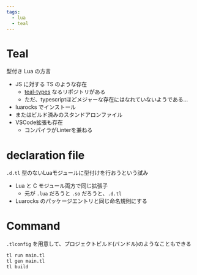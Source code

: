 ```yaml
---
tags:
  - lua
  - teal
---
```


# Teal

型付き Lua の方言

- JS に対する TS のような存在
  - [teal-types](https://github.com/teal-language/teal-types) なるリポジトリがある
  - ただ、typescriptほどメジャーな存在にはなれていないようである...
- luarocks でインストール
- またはビルド済みのスタンドアロンファイル
- VSCode拡張も存在
  - コンパイラがLinterを兼ねる

# declaration file

`.d.tl`
型のないLuaモジュールに型付けを行おうという試み

- Lua と C モジュール両方で同じ拡張子
  - 元が `.lua` だろうと `.so` だろうと、`.d.tl`
- Luarocks のパッケージエントリと同じ命名規則にする

# Command
`.tlconfig` を用意して、プロジェクトビルド(バンドル)のようなこともできる

```sh
tl run main.tl
tl gen main.tl
tl build

```
